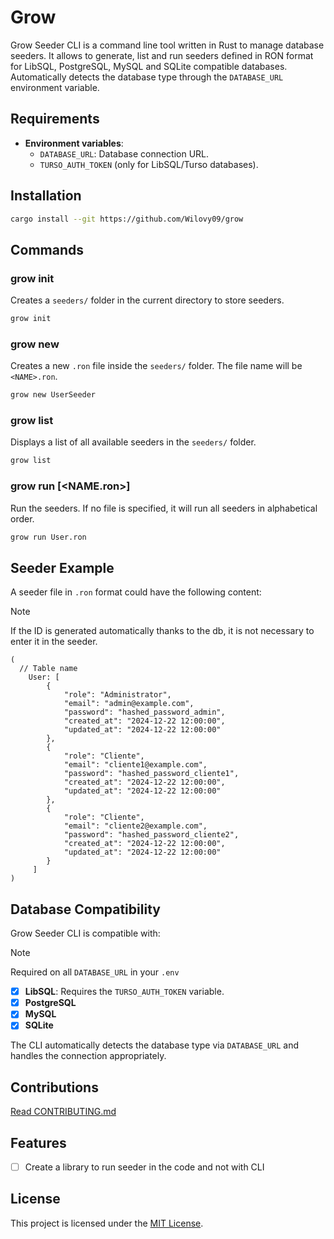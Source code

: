 # Grow

Grow Seeder CLI is a command line tool written in Rust to manage database seeders. It allows to generate, list and run seeders defined in RON format for LibSQL, PostgreSQL, MySQL and SQLite compatible databases. Automatically detects the database type through the `DATABASE_URL` environment variable.

## Requirements

- **Environment variables**:
  - `DATABASE_URL`: Database connection URL.
  - `TURSO_AUTH_TOKEN` (only for LibSQL/Turso databases).

## Installation

```bash
cargo install --git https://github.com/Wilovy09/grow
```

## Commands

### grow init

Creates a `seeders/` folder in the current directory to store seeders.

```bash
grow init
```

### grow new <NAME>

Creates a new `.ron` file inside the `seeders/` folder. The file name will be `<NAME>.ron`.

```bash
grow new UserSeeder
```

### grow list

Displays a list of all available seeders in the `seeders/` folder.

```bash
grow list
```

### grow run [<NAME.ron>]

Run the seeders. If no file is specified, it will run all seeders in alphabetical order.

```bash
grow run User.ron
```

## Seeder Example

A seeder file in `.ron` format could have the following content:

> [!NOTE]
> If the ID is generated automatically thanks to the db, it is not necessary to enter it in the seeder.

```ron
(
  // Table name
    User: [
        {
            "role": "Administrator",
            "email": "admin@example.com",
            "password": "hashed_password_admin",
            "created_at": "2024-12-22 12:00:00",
            "updated_at": "2024-12-22 12:00:00"
        },
        {
            "role": "Cliente",
            "email": "cliente1@example.com",
            "password": "hashed_password_cliente1",
            "created_at": "2024-12-22 12:00:00",
            "updated_at": "2024-12-22 12:00:00"
        },
        {
            "role": "Cliente",
            "email": "cliente2@example.com",
            "password": "hashed_password_cliente2",
            "created_at": "2024-12-22 12:00:00",
            "updated_at": "2024-12-22 12:00:00"
        }
     ]
)
```

## Database Compatibility

Grow Seeder CLI is compatible with:

> [!NOTE]
> Required on all `DATABASE_URL` in your `.env`

- [x] **LibSQL**: Requires the `TURSO_AUTH_TOKEN` variable.
- [x] **PostgreSQL**
- [x] **MySQL**
- [x] **SQLite**

The CLI automatically detects the database type via `DATABASE_URL` and handles the connection appropriately.

## Contributions

[Read CONTRIBUTING.md](./CONTRIBUTING.md)

## Features

- [ ] Create a library to run seeder in the code and not with CLI

## License

This project is licensed under the [MIT License](LICENSE).
